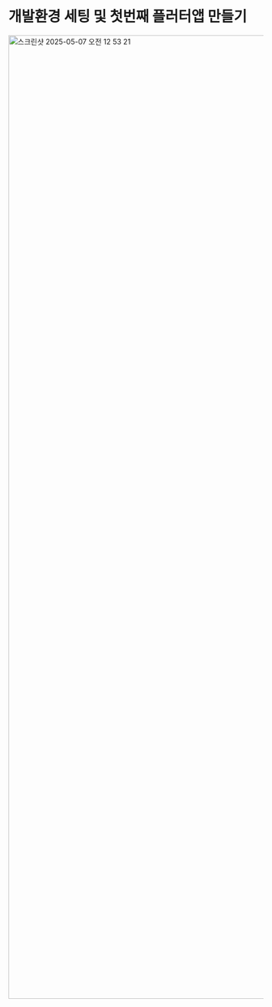 # 개발환경 세팅 및 첫번째 플러터앱 만들기
<img width="1903" alt="스크린샷 2025-05-07 오전 12 53 21" src="https://github.com/user-attachments/assets/f9dc7684-009d-49c4-b1eb-3d9348ea7065" />
